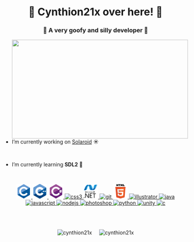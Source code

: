 <h1 align="center">🌷 Cynthion21x over here! 🌷</h1>
<h3 align="center">🤪 A very goofy and silly developer 🤪</h3>

<img align ="right" src="https://cynthion21x.github.io/website/gallery/icybench.png" height=270 width=480>

<br>

- I’m currently working on [Solaroid](https://github.com/thekayperson/Solaroid) ☀️

<br>

- I’m currently learning **SDL2** 📝

<br>

<p align="center"> <a href="https://www.cprogramming.com/" target="_blank" rel="noreferrer"> <img src="https://raw.githubusercontent.com/devicons/devicon/master/icons/c/c-original.svg" alt="c" width="40" height="40"/> </a> <a href="https://www.w3schools.com/cpp/" target="_blank" rel="noreferrer"> <img src="https://raw.githubusercontent.com/devicons/devicon/master/icons/cplusplus/cplusplus-original.svg" alt="cplusplus" width="40" height="40"/> </a> <a href="https://www.w3schools.com/cs/" target="_blank" rel="noreferrer"> <img src="https://raw.githubusercontent.com/devicons/devicon/master/icons/csharp/csharp-original.svg" alt="csharp" width="40" height="40"/> </a> <a href="https://www.w3schools.com/css/" target="_blank" rel="noreferrer"> <img src="https://img.icons8.com/dusk/344/css3.png" alt="css3" width="40" height="40"/> </a> <a href="https://dotnet.microsoft.com/" target="_blank" rel="noreferrer"> <img src="https://raw.githubusercontent.com/devicons/devicon/master/icons/dot-net/dot-net-original-wordmark.svg" alt="dotnet" width="40" height="40"/> </a> <a href="https://git-scm.com/" target="_blank" rel="noreferrer"> <img src="https://img.icons8.com/dusk/344/html-5.png" alt="git" width="40" height="40"/> </a> <a href="https://www.w3.org/html/" target="_blank" rel="noreferrer"> <img src="https://raw.githubusercontent.com/devicons/devicon/master/icons/html5/html5-original-wordmark.svg" alt="html5" width="40" height="40"/> </a> <a href="https://www.adobe.com/in/products/illustrator.html" target="_blank" rel="noreferrer"> <img src="https://img.icons8.com/dusk/344/adobe-illustrator.png" alt="illustrator" width="40" height="40"/> </a> <a href="https://www.java.com" target="_blank" rel="noreferrer"> <img src="https://img.icons8.com/dusk/344/java-coffee-cup-logo.png" alt="java" width="40" height="40"/> </a> <a href="https://developer.mozilla.org/en-US/docs/Web/JavaScript" target="_blank" rel="noreferrer"> <img src="https://img.icons8.com/dusk/344/javascript.png" alt="javascript" width="40" height="40"/> </a> <a href="https://nodejs.org" target="_blank" rel="noreferrer"> <img src="https://img.icons8.com/fluency/344/node-js.png" alt="nodejs" width="40" height="40"/> </a> <a href="https://www.photoshop.com/en" target="_blank" rel="noreferrer"> <img src="https://img.icons8.com/dusk/344/adobe-photoshop.png" alt="photoshop" width="40" height="40"/> </a> <a href="https://www.python.org" target="_blank" rel="noreferrer"> <img src="https://img.icons8.com/dusk/344/python.png" alt="python" width="40" height="40"/> </a> <a href="https://unity.com/" target="_blank" rel="noreferrer"> <img src="https://img.icons8.com/nolan/344/unity.png" alt="unity" width="40" height="40"/> </a> <a href="https://krita.org/en/" target="_blank" rel="noreferrer"> <img src="https://img.icons8.com/dusk/344/krita.png" alt="c" width="40" height="40"/> </a> </p>

<br>
<br>

<p align="center"><img align="center" src="https://github-readme-stats.vercel.app/api/top-langs?username=cynthion21x&show_icons=true&theme=cobalt&locale=en" alt="cynthion21x" />&nbsp; &nbsp; &nbsp;<img align="center" src="https://github-readme-stats.vercel.app/api?username=cynthion21x&show_icons=true&theme=cobalt&locale=en" alt="cynthion21x" /></p>
